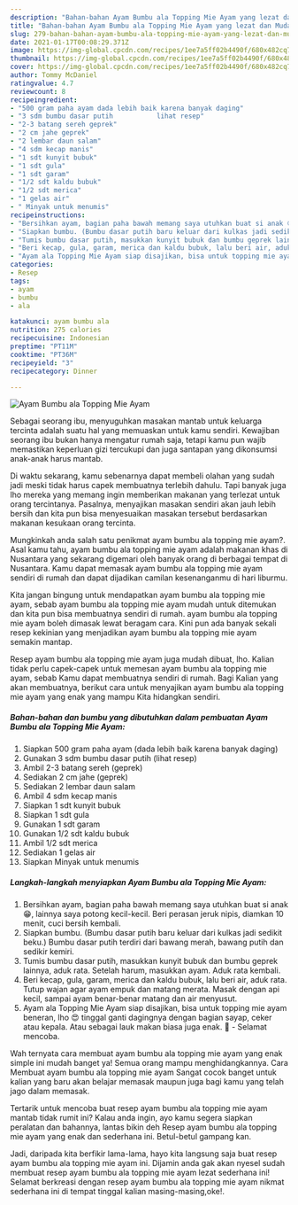 ```yaml
---
description: "Bahan-bahan Ayam Bumbu ala Topping Mie Ayam yang lezat dan Mudah Dibuat"
title: "Bahan-bahan Ayam Bumbu ala Topping Mie Ayam yang lezat dan Mudah Dibuat"
slug: 279-bahan-bahan-ayam-bumbu-ala-topping-mie-ayam-yang-lezat-dan-mudah-dibuat
date: 2021-01-17T00:08:29.371Z
image: https://img-global.cpcdn.com/recipes/1ee7a5ff02b4490f/680x482cq70/ayam-bumbu-ala-topping-mie-ayam-foto-resep-utama.jpg
thumbnail: https://img-global.cpcdn.com/recipes/1ee7a5ff02b4490f/680x482cq70/ayam-bumbu-ala-topping-mie-ayam-foto-resep-utama.jpg
cover: https://img-global.cpcdn.com/recipes/1ee7a5ff02b4490f/680x482cq70/ayam-bumbu-ala-topping-mie-ayam-foto-resep-utama.jpg
author: Tommy McDaniel
ratingvalue: 4.7
reviewcount: 8
recipeingredient:
- "500 gram paha ayam dada lebih baik karena banyak daging"
- "3 sdm bumbu dasar putih           lihat resep"
- "2-3 batang sereh geprek"
- "2 cm jahe geprek"
- "2 lembar daun salam"
- "4 sdm kecap manis"
- "1 sdt kunyit bubuk"
- "1 sdt gula"
- "1 sdt garam"
- "1/2 sdt kaldu bubuk"
- "1/2 sdt merica"
- "1 gelas air"
- " Minyak untuk menumis"
recipeinstructions:
- "Bersihkan ayam, bagian paha bawah memang saya utuhkan buat si anak 😁, lainnya saya potong kecil-kecil. Beri perasan jeruk nipis, diamkan 10 menit, cuci bersih kembali."
- "Siapkan bumbu. (Bumbu dasar putih baru keluar dari kulkas jadi sedikit beku.) Bumbu dasar putih terdiri dari bawang merah, bawang putih dan sedikir kemiri."
- "Tumis bumbu dasar putih, masukkan kunyit bubuk dan bumbu geprek lainnya, aduk rata. Setelah harum, masukkan ayam. Aduk rata kembali."
- "Beri kecap, gula, garam, merica dan kaldu bubuk, lalu beri air, aduk rata. Tutup wajan agar ayam empuk dan matang merata. Masak dengan api kecil, sampai ayam benar-benar matang dan air menyusut."
- "Ayam ala Topping Mie Ayam siap disajikan, bisa untuk topping mie ayam beneran, lho 😍 tinggal ganti dagingnya dengan bagian sayap, ceker atau kepala. Atau sebagai lauk makan biasa juga enak. 🤤 Selamat mencoba."
categories:
- Resep
tags:
- ayam
- bumbu
- ala

katakunci: ayam bumbu ala 
nutrition: 275 calories
recipecuisine: Indonesian
preptime: "PT11M"
cooktime: "PT36M"
recipeyield: "3"
recipecategory: Dinner

---
```



![Ayam Bumbu ala Topping Mie Ayam](https://img-global.cpcdn.com/recipes/1ee7a5ff02b4490f/680x482cq70/ayam-bumbu-ala-topping-mie-ayam-foto-resep-utama.jpg)

Sebagai seorang ibu, menyuguhkan masakan mantab untuk keluarga tercinta adalah suatu hal yang memuaskan untuk kamu sendiri. Kewajiban seorang ibu bukan hanya mengatur rumah saja, tetapi kamu pun wajib memastikan keperluan gizi tercukupi dan juga santapan yang dikonsumsi anak-anak harus mantab.

Di waktu  sekarang, kamu sebenarnya dapat membeli olahan yang sudah jadi meski tidak harus capek membuatnya terlebih dahulu. Tapi banyak juga lho mereka yang memang ingin memberikan makanan yang terlezat untuk orang tercintanya. Pasalnya, menyajikan masakan sendiri akan jauh lebih bersih dan kita pun bisa menyesuaikan masakan tersebut berdasarkan makanan kesukaan orang tercinta. 



Mungkinkah anda salah satu penikmat ayam bumbu ala topping mie ayam?. Asal kamu tahu, ayam bumbu ala topping mie ayam adalah makanan khas di Nusantara yang sekarang digemari oleh banyak orang di berbagai tempat di Nusantara. Kamu dapat memasak ayam bumbu ala topping mie ayam sendiri di rumah dan dapat dijadikan camilan kesenanganmu di hari liburmu.

Kita jangan bingung untuk mendapatkan ayam bumbu ala topping mie ayam, sebab ayam bumbu ala topping mie ayam mudah untuk ditemukan dan kita pun bisa membuatnya sendiri di rumah. ayam bumbu ala topping mie ayam boleh dimasak lewat beragam cara. Kini pun ada banyak sekali resep kekinian yang menjadikan ayam bumbu ala topping mie ayam semakin mantap.

Resep ayam bumbu ala topping mie ayam juga mudah dibuat, lho. Kalian tidak perlu capek-capek untuk memesan ayam bumbu ala topping mie ayam, sebab Kamu dapat membuatnya sendiri di rumah. Bagi Kalian yang akan membuatnya, berikut cara untuk menyajikan ayam bumbu ala topping mie ayam yang enak yang mampu Kita hidangkan sendiri.

<!--inarticleads1-->

##### Bahan-bahan dan bumbu yang dibutuhkan dalam pembuatan Ayam Bumbu ala Topping Mie Ayam:

1. Siapkan 500 gram paha ayam (dada lebih baik karena banyak daging)
1. Gunakan 3 sdm bumbu dasar putih           (lihat resep)
1. Ambil 2-3 batang sereh (geprek)
1. Sediakan 2 cm jahe (geprek)
1. Sediakan 2 lembar daun salam
1. Ambil 4 sdm kecap manis
1. Siapkan 1 sdt kunyit bubuk
1. Siapkan 1 sdt gula
1. Gunakan 1 sdt garam
1. Gunakan 1/2 sdt kaldu bubuk
1. Ambil 1/2 sdt merica
1. Sediakan 1 gelas air
1. Siapkan  Minyak untuk menumis




<!--inarticleads2-->

##### Langkah-langkah menyiapkan Ayam Bumbu ala Topping Mie Ayam:

1. Bersihkan ayam, bagian paha bawah memang saya utuhkan buat si anak 😁, lainnya saya potong kecil-kecil. Beri perasan jeruk nipis, diamkan 10 menit, cuci bersih kembali.
1. Siapkan bumbu. (Bumbu dasar putih baru keluar dari kulkas jadi sedikit beku.) Bumbu dasar putih terdiri dari bawang merah, bawang putih dan sedikir kemiri.
1. Tumis bumbu dasar putih, masukkan kunyit bubuk dan bumbu geprek lainnya, aduk rata. Setelah harum, masukkan ayam. Aduk rata kembali.
1. Beri kecap, gula, garam, merica dan kaldu bubuk, lalu beri air, aduk rata. Tutup wajan agar ayam empuk dan matang merata. Masak dengan api kecil, sampai ayam benar-benar matang dan air menyusut.
1. Ayam ala Topping Mie Ayam siap disajikan, bisa untuk topping mie ayam beneran, lho 😍 tinggal ganti dagingnya dengan bagian sayap, ceker atau kepala. Atau sebagai lauk makan biasa juga enak. 🤤 - Selamat mencoba.




Wah ternyata cara membuat ayam bumbu ala topping mie ayam yang enak simple ini mudah banget ya! Semua orang mampu menghidangkannya. Cara Membuat ayam bumbu ala topping mie ayam Sangat cocok banget untuk kalian yang baru akan belajar memasak maupun juga bagi kamu yang telah jago dalam memasak.

Tertarik untuk mencoba buat resep ayam bumbu ala topping mie ayam mantab tidak rumit ini? Kalau anda ingin, ayo kamu segera siapkan peralatan dan bahannya, lantas bikin deh Resep ayam bumbu ala topping mie ayam yang enak dan sederhana ini. Betul-betul gampang kan. 

Jadi, daripada kita berfikir lama-lama, hayo kita langsung saja buat resep ayam bumbu ala topping mie ayam ini. Dijamin anda gak akan nyesel sudah membuat resep ayam bumbu ala topping mie ayam lezat sederhana ini! Selamat berkreasi dengan resep ayam bumbu ala topping mie ayam nikmat sederhana ini di tempat tinggal kalian masing-masing,oke!.

